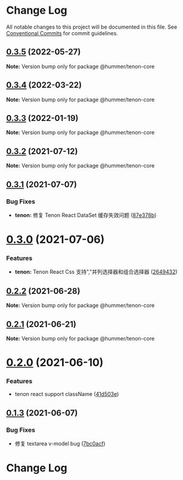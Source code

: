 # Change Log

All notable changes to this project will be documented in this file.
See [Conventional Commits](https://conventionalcommits.org) for commit guidelines.

## [0.3.5](https://github.com/didi/Hummer/compare/@hummer/tenon-core@0.3.4...@hummer/tenon-core@0.3.5) (2022-05-27)

**Note:** Version bump only for package @hummer/tenon-core





## [0.3.4](https://github.com/didi/Hummer/compare/@hummer/tenon-core@0.3.3...@hummer/tenon-core@0.3.4) (2022-03-22)

**Note:** Version bump only for package @hummer/tenon-core





## [0.3.3](https://github.com.cnpmjs.org/didi/Hummer/compare/@hummer/tenon-core@0.3.2...@hummer/tenon-core@0.3.3) (2022-01-19)

**Note:** Version bump only for package @hummer/tenon-core





## [0.3.2](https://github.com/didi/Hummer/compare/@hummer/tenon-core@0.3.1...@hummer/tenon-core@0.3.2) (2021-07-12)

**Note:** Version bump only for package @hummer/tenon-core





## [0.3.1](https://github.com/didi/Hummer/compare/@hummer/tenon-core@0.3.0...@hummer/tenon-core@0.3.1) (2021-07-07)


### Bug Fixes

* **tenon:** 修复 Tenon React DataSet 缓存失效问题 ([87e378b](https://github.com/didi/Hummer/commit/87e378b6d25bda92b1e01284ac4bf66c3d8fe350))





# [0.3.0](https://github.com/didi/Hummer/compare/@hummer/tenon-core@0.2.2...@hummer/tenon-core@0.3.0) (2021-07-06)


### Features

* **tenon:** Tenon React Css 支持","并列选择器和组合选择器 ([2649432](https://github.com/didi/Hummer/commit/26494322d79a5953de819fd18059ce0b3c8e2684))





## [0.2.2](https://github.com/didi/Hummer/compare/@hummer/tenon-core@0.2.1...@hummer/tenon-core@0.2.2) (2021-06-28)

**Note:** Version bump only for package @hummer/tenon-core





## [0.2.1](https://github.com/didi/Hummer/compare/@hummer/tenon-core@0.2.0...@hummer/tenon-core@0.2.1) (2021-06-21)

**Note:** Version bump only for package @hummer/tenon-core





# [0.2.0](https://github.com/didi/Hummer/compare/@hummer/tenon-core@0.1.3...@hummer/tenon-core@0.2.0) (2021-06-10)


### Features

* tenon react support className ([41d503e](https://github.com/didi/Hummer/commit/41d503ebbc6f75bebaa5a23739e65c1f6f7b5ddc))





## [0.1.3](https://github.com/didi/Hummer/compare/@hummer/tenon-core@0.1.2...@hummer/tenon-core@0.1.3) (2021-06-07)


### Bug Fixes

* 修复 textarea v-model bug ([7bc0acf](https://github.com/didi/Hummer/commit/7bc0acf4ec4c7547c2b6923e1dc220c6176d458e))





# Change Log
